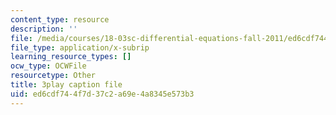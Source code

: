 ```yaml
---
content_type: resource
description: ''
file: /media/courses/18-03sc-differential-equations-fall-2011/ed6cdf744f7d37c2a69e4a8345e573b3_JNsNgXKFgdo.srt
file_type: application/x-subrip
learning_resource_types: []
ocw_type: OCWFile
resourcetype: Other
title: 3play caption file
uid: ed6cdf74-4f7d-37c2-a69e-4a8345e573b3
---
```

